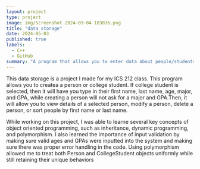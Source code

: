 ```yaml
---
layout: project
type: project
image: img/Screenshot 2024-09-04 103836.png
title: "data storage"
date: 2024-05-03
published: true
labels:
  - C++
  - GitHub
summary: "A program that allows you to enter data about people/students into a storage in order to easily find details of a selected person."
---
```



This data storage is a project I made for my ICS 212 class. This program allows you to createa a person or college student. If college student is selected, then it will have you type in their first name, last name, age, major, and GPA, while creating a person will not ask for a major and GPA.Then, it will allow you to view details of a selected person, modify a person, delete a person, or sort people by first name or last name.

 While working on this project, I was able to learne several key concepts of object oriented programming, such as inheritance, dynamic programming, and polymorphism. I also learned the importance of input validation by making sure valid ages and GPAs were inputted into the system and making sure there was proper error handling in the code. Using polymorphism allowed me to treat both Person and CollegeStudent objects uniformly while still retaining their unique behaviors

